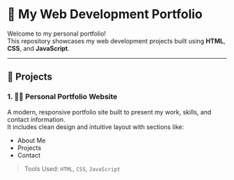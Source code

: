 # 🌟 My Web Development Portfolio

Welcome to my personal portfolio!  
This repository showcases my web development projects built using **HTML**, **CSS**, and **JavaScript**.

---

## 📁 Projects

### 1. 🧑‍💻 Personal Portfolio Website

A modern, responsive portfolio site built to present my work, skills, and contact information.  
It includes clean design and intuitive layout with sections like:

- About Me  
- Projects  
- Contact  

> Tools Used: `HTML`, `CSS`, `JavaScript`

